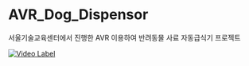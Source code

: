 # AVR_Dog_Dispensor
서울기술교육센터에서 진행한 AVR 이용하여 반려동물 사료 자동급식기 프로젝트

[![Video Label](http://img.youtube.com/vi/l2rengSFWrg/0.jpg)](https://youtu.be/l2rengSFWrg?t=0s)
